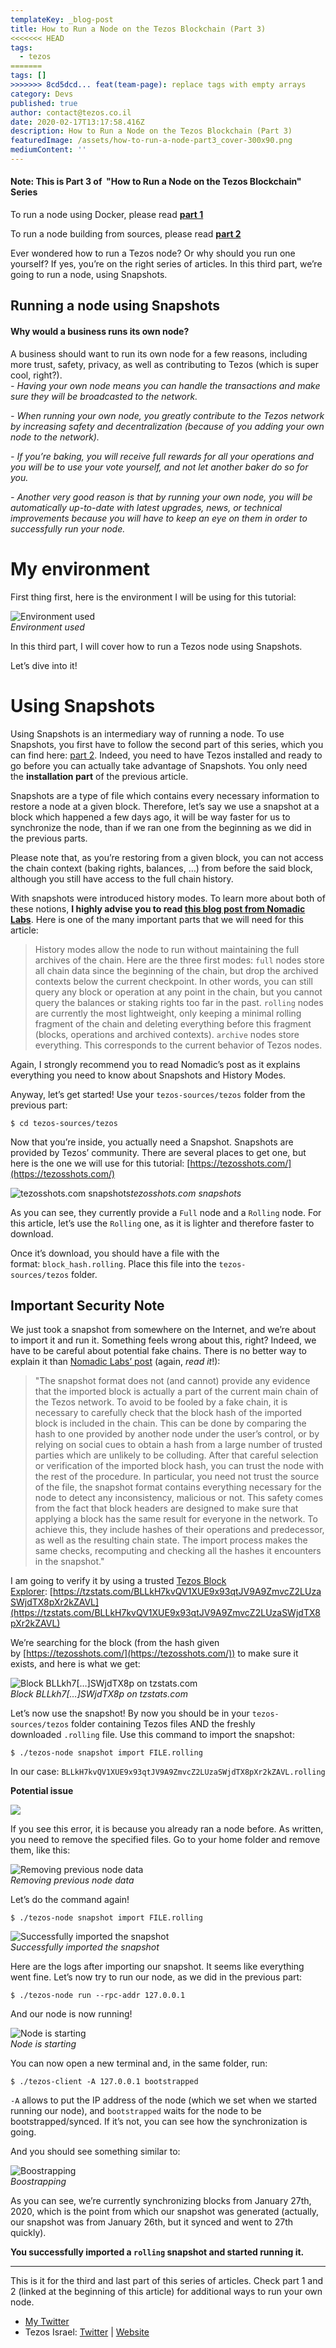 ```yaml
---
templateKey: _blog-post
title: How to Run a Node on the Tezos Blockchain (Part 3)
<<<<<<< HEAD
tags:
  - tezos
=======
tags: []
>>>>>>> 8cd5dcd... feat(team-page): replace tags with empty arrays
category: Devs
published: true
author: contact@tezos.co.il
date: 2020-02-17T13:17:58.416Z
description: How to Run a Node on the Tezos Blockchain (Part 3)
featuredImage: /assets/how-to-run-a-node-part3_cover-300x90.png
mediumContent: ''
---
```


#### **Note: This is Part 3 of  "How to Run a Node on the Tezos Blockchain" Series**

To run a node using Docker, please read **[part 1](https://tezos.co.il/how-to-run-a-node-on-the-tezos-blockchain/)**

To run a node building from sources, please read **[part 2](https://tezos.co.il/701-2/)**

Ever wondered how to run a Tezos node? Or why should you run one yourself? If yes, you’re on the right series of articles. In this third part, we’re going to run a node, using Snapshots.

## **Running a node using Snapshots**

#### Why would a business runs its own node?

A business should want to run its own node for a few reasons, including more trust, safety, privacy, as well as contributing to Tezos (which is super cool, right?).  
_- Having your own node means you can handle the transactions and make sure they will be broadcasted to the network._

_- When running your own node, you greatly contribute to the Tezos network by increasing safety and decentralization (because of you adding your own node to the network)._

_- If you’re baking, you will receive full rewards for all your operations and you will be to use your vote yourself, and not let another baker do so for you._

_- Another very good reason is that by running your own node, you will be automatically up-to-date with latest upgrades, news, or technical improvements because you will have to keep an eye on them in order to successfully run your node._

# My environment

First thing first, here is the environment I will be using for this tutorial:

![Environment used](https://miro.medium.com/max/988/1*cH5X8EzSAjlkJAlBUDc4Aw.png)  
_Environment used_

In this third part, I will cover how to run a Tezos node using Snapshots.

Let’s dive into it!

# Using Snapshots

Using Snapshots is an intermediary way of running a node. To use Snapshots, you first have to follow the second part of this series, which you can find here: [part 2](https://tezos.co.il/701-2/). Indeed, you need to have Tezos installed and ready to go before you can actually take advantage of Snapshots. You only need the **installation part** of the previous article.

Snapshots are a type of file which contains every necessary information to restore a node at a given block. Therefore, let’s say we use a snapshot at a block which happened a few days ago, it will be way faster for us to synchronize the node, than if we ran one from the beginning as we did in the previous parts.

Please note that, as you’re restoring from a given block, you can not access the chain context (baking rights, balances, …) from before the said block, although you still have access to the full chain history.

With snapshots were introduced history modes. To learn more about both of these notions, **I highly advise you to read [this blog post from Nomadic Labs](https://blog.nomadic-labs.com/introducing-snapshots-and-history-modes-for-the-tezos-node.html)**. Here is one of the many important parts that we will need for this article:

> History modes allow the node to run without maintaining the full archives of the chain. Here are the three first modes: `full` nodes store all chain data since the beginning of the chain, but drop the archived contexts below the current checkpoint. In other words, you can still query any block or operation at any point in the chain, but you cannot query the balances or staking rights too far in the past. `rolling` nodes are currently the most lightweight, only keeping a minimal rolling fragment of the chain and deleting everything before this fragment (blocks, operations and archived contexts). `archive` nodes store everything. This corresponds to the current behavior of Tezos nodes.

Again, I strongly recommend you to read Nomadic’s post as it explains everything you need to know about Snapshots and History Modes.

Anyway, let’s get started! Use your `tezos-sources/tezos` folder from the previous part:

`$ cd tezos-sources/tezos`

Now that you’re inside, you actually need a Snapshot. Snapshots are provided by Tezos’ community. There are several places to get one, but here is the one we will use for this tutorial: [https://tezosshots.com/](https://tezosshots.com/)

![tezosshots.com snapshots](https://miro.medium.com/max/3332/1*TT1g9iKdy1oK3tz_iUQhSg.png)_tezosshots.com snapshots_

As you can see, they currently provide a `Full` node and a `Rolling` node. For this article, let’s use the `Rolling` one, as it is lighter and therefore faster to download.

Once it’s download, you should have a file with the format: `block_hash.rolling`. Place this file into the `tezos-sources/tezos` folder.

## Important Security Note

We just took a snapshot from somewhere on the Internet, and we’re about to import it and run it. Something feels wrong about this, right? Indeed, we have to be careful about potential fake chains. There is no better way to explain it than [Nomadic Labs’ post](https://blog.nomadic-labs.com/introducing-snapshots-and-history-modes-for-the-tezos-node.html) (again, *read it*!):</p>

> "The snapshot format does not (and cannot) provide any evidence that the imported block is actually a part of the current main chain of the Tezos network. To avoid to be fooled by a fake chain, it is necessary to carefully check that the block hash of the imported block is included in the chain. This can be done by comparing the hash to one provided by another node under the user’s control, or by relying on social cues to obtain a hash from a large number of trusted parties which are unlikely to be colluding. After that careful selection or verification of the imported block hash, you can trust the node with the rest of the procedure. In particular, you need not trust the source of the file, the snapshot format contains everything necessary for the node to detect any inconsistency, malicious or not. This safety comes from the fact that block headers are designed to make sure that applying a block has the same result for everyone in the network. To achieve this, they include hashes of their operations and predecessor, as well as the resulting chain state. The import process makes the same checks, recomputing and checking all the hashes it encounters in the snapshot."

I am going to verify it by using a trusted [Tezos Block Explorer](https://tzstats.com/): [https://tzstats.com/BLLkH7kvQV1XUE9x93qtJV9A9ZmvcZ2LUzaSWjdTX8pXr2kZAVL](https://tzstats.com/BLLkH7kvQV1XUE9x93qtJV9A9ZmvcZ2LUzaSWjdTX8pXr2kZAVL)

We’re searching for the block (from the hash given by [https://tezosshots.com/](https://tezosshots.com/)) to make sure it exists, and here is what we get:

![Block BLLkh7[…]SWjdTX8p on tzstats.com](https://miro.medium.com/max/3660/1*LL3ZAJGqvlG6ft9gNb5eIQ.png)  
_Block BLLkh7[…]SWjdTX8p on tzstats.com_

Let’s now use the snapshot! By now you should be in your `tezos-sources/tezos` folder containing Tezos files AND the freshly downloaded `.rolling` file. Use this command to import the snapshot:

`$ ./tezos-node snapshot import FILE.rolling`

In our case: `BLLkH7kvQV1XUE9x93qtJV9A9ZmvcZ2LUzaSWjdTX8pXr2kZAVL.rolling`

**Potential issue**

![](https://miro.medium.com/max/2804/1*qjtMz3Eu57uGJ33d82KmjA.png)

If you see this error, it is because you already ran a node before. As written, you need to remove the specified files. Go to your home folder and remove them, like this:

![Removing previous node data](https://miro.medium.com/max/1120/1*ZIo6v4hK8ii1gF6IT_U-gw.png)  
_Removing previous node data_

Let’s do the command again!

`$ ./tezos-node snapshot import FILE.rolling`

![Successfully imported the snapshot](https://miro.medium.com/max/3712/1*tMI2aZpmQ4ixCIPgW3UESA.png)  
_Successfully imported the snapshot_

Here are the logs after importing our snapshot. It seems like everything went fine. Let’s now try to run our node, as we did in the previous part:

`$ ./tezos-node run --rpc-addr 127.0.0.1`

And our node is now running!

![Node is starting](https://miro.medium.com/max/1772/1*EEilge_Y9C0jq6YFVoubTQ.png)  
_Node is starting_

You can now open a new terminal and, in the same folder, run:

`$ ./tezos-client -A 127.0.0.1 bootstrapped`

`-A` allows to put the IP address of the node (which we set when we started running our node), and `bootstrapped` waits for the node to be bootstrapped/synced. If it’s not, you can see how the synchronization is going.

And you should see something similar to:

![Boostrapping](https://miro.medium.com/max/1888/1*y4-vBvXsjuSMZAi9ta08DA.png)  
_Boostrapping_

As you can see, we’re currently synchronizing blocks from January 27th, 2020, which is the point from which our snapshot was generated (actually, our snapshot was from January 26th, but it synced and went to 27th quickly).

**You successfully imported a `rolling` snapshot and started running it.**

---

This is it for the third and last part of this series of articles. Check part 1 and 2 (linked at the beginning of this article) for additional ways to run your own node.

- [My Twitter](https://twitter.com/cryptomathis)
- Tezos Israel: [Twitter](https://twitter.com/tezosisrael) | [Website](https://tezos.co.il/)
